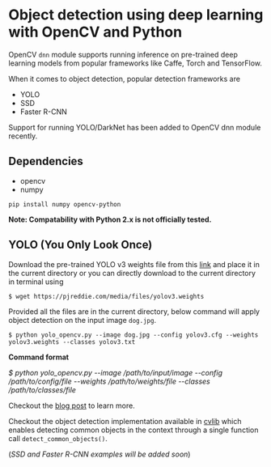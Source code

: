 # Object detection using deep learning with OpenCV and Python 

OpenCV `dnn` module supports running inference on pre-trained deep learning models from popular frameworks like Caffe, Torch and TensorFlow. 

When it comes to object detection, popular detection frameworks are
 * YOLO
 * SSD
 * Faster R-CNN

Support for running YOLO/DarkNet has been added to OpenCV dnn module recently. 

## Dependencies
 * opencv
 * numpy

`pip install numpy opencv-python`

**Note: Compatability with Python 2.x is not officially tested.**

## YOLO (You Only Look Once)

Download the pre-trained YOLO v3 weights file from this [link](https://pjreddie.com/media/files/yolov3.weights) and place it in the current directory or you can directly download to the current directory in terminal using

`$ wget https://pjreddie.com/media/files/yolov3.weights`

Provided all the files are in the current directory, below command will apply object detection on the input image `dog.jpg`.

`$ python yolo_opencv.py --image dog.jpg --config yolov3.cfg --weights yolov3.weights --classes yolov3.txt`


**Command format** 

_$ python yolo_opencv.py --image /path/to/input/image --config /path/to/config/file --weights /path/to/weights/file --classes /path/to/classes/file_

Checkout the [blog post](http://www.arunponnusamy.com/yolo-object-detection-opencv-python.html) to learn more.

Checkout the object detection implementation available in [cvlib](http:cvlib.net) which enables detecting common objects in the context through a single function call `detect_common_objects()`.

(_SSD and Faster R-CNN examples will be added soon_)
